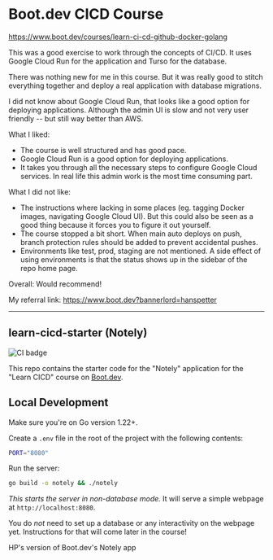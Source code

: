 # Boot.dev CICD Course

https://www.boot.dev/courses/learn-ci-cd-github-docker-golang

This was a good exercise to work through the concepts of CI/CD. It uses Google Cloud Run for the application and Turso for the database.

There was nothing new for me in this course. But it was really good to stitch everything together and deploy a real application with database migrations.

I did not know about Google Cloud Run, that looks like a good option for deploying applications. Although the admin UI is slow and not very user friendly -- but still way better than AWS.

What I liked:

- The course is well structured and has good pace.
- Google Cloud Run is a good option for deploying applications.
- It takes you through all the necessary steps to configure Google Cloud services. In real life this admin work is the most time consuming part.

What I did not like:

- The instructions where lacking in some places (eg. tagging Docker images, navigating Google Cloud UI). But this could also be seen as a good thing because it forces you to figure it out yourself.
- The course stopped a bit short. When main auto deploys on push, branch protection rules should be added to prevent accidental pushes.
- Environments like test, prod, staging are not mentioned. A side effect of using environments is that the status shows up in the sidebar of the repo home page.

Overall: Would recommend!

My referral link: https://www.boot.dev?bannerlord=hanspetter

---

## learn-cicd-starter (Notely)

![CI badge](https://github.com/HP/go-cicd/actions/workflows/ci.yml/badge.svg)

This repo contains the starter code for the "Notely" application for the "Learn CICD" course on [Boot.dev](https://boot.dev).

## Local Development

Make sure you're on Go version 1.22+.

Create a `.env` file in the root of the project with the following contents:

```bash
PORT="8080"
```

Run the server:

```bash
go build -o notely && ./notely
```

_This starts the server in non-database mode._ It will serve a simple webpage at `http://localhost:8080`.

You do _not_ need to set up a database or any interactivity on the webpage yet. Instructions for that will come later in the course!

HP's version of Boot.dev's Notely app
